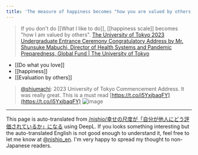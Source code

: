 ```yaml
---
title: 'The measure of happiness becomes "how you are valued by others.'
---
```


>  If you don't do [[What I like to do]], [[happiness scale]] becomes "how I am valued by others".
[The University of Tokyo 2023 Undergraduate Entrance Ceremony Congratulatory Address by Mr. Shunsuke Mabuchi, Director of Health Systems and Pandemic Preparedness, Global Fund | The University of Tokyo](https://www.u-tokyo.ac.jp/ja/about/president/b_message2023_03.html)

- [[Do what you love]]
- [[happiness]]
- [[Evaluation by others]]

> [@shiumachi](https://twitter.com/shiumachi/status/1646429867704205312?s=46&t=gkSZtjGEtUZPO0JCzBxCBw): 2023 University of Tokyo Commencement Address. It was really great. This is a must read [https://t.co/i5YxjbaqFY](https://t.co/i5YxjbaqFY)
> ![image](https://pbs.twimg.com/media/FtlLG-JaUAAV6x_.jpg)

---
This page is auto-translated from [/nishio/幸せの尺度が「自分が他人にどう評価されているか」になる](https://scrapbox.io/nishio/幸せの尺度が「自分が他人にどう評価されているか」になる) using DeepL. If you looks something interesting but the auto-translated English is not good enough to understand it, feel free to let me know at [@nishio_en](https://twitter.com/nishio_en). I'm very happy to spread my thought to non-Japanese readers.